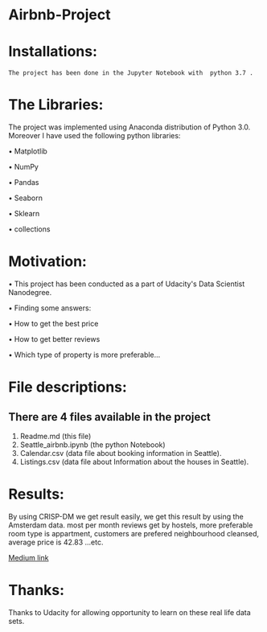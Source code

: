 # Airbnb-Project
# Installations:

	The project has been done in the Jupyter Notebook with 	python 3.7 .


# The Libraries:

The project was implemented using Anaconda distribution of Python 3.0. Moreover I have used the following python libraries:

•	Matplotlib

•	NumPy

•	Pandas

•	Seaborn

•	Sklearn

•	collections


# Motivation:

•	This project has been conducted as a part of Udacity's Data Scientist Nanodegree. 

•	Finding some answers:

•	How to get the best price

•	How to get better reviews

•	Which type of property is more preferable... 


# File descriptions:


## There are 4 files available in the project

1.	Readme.md (this file)
2.	Seattle_airbnb.ipynb (the python Notebook)
3.	Calendar.csv (data file about booking information in Seattle).
4.	Listings.csv (data file about Information about the houses in Seattle).


# Results:

By using CRISP-DM we get result easily, we get this result by using the Amsterdam data. 
most per month reviews get by hostels, more preferable room type is appartment, customers are prefered
neighbourhood cleansed, average price is 42.83 ...etc.

[Medium link](https://medium.com/@birajdarshivam11/analysis-of-the-data-of-airbnb-cc8495fcfd0b?sk=87c56cdda651be01427f7bc5457932a9/)


# Thanks:

Thanks to Udacity for allowing opportunity to learn on these real life data sets.
